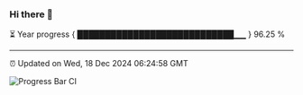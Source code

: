 ### Hi there 👋

⏳ Year progress { ████████████████████████████▁▁ } 96.25 %

---

⏰ Updated on Wed, 18 Dec 2024 06:24:58 GMT

![Progress Bar CI](https://github.com/liununu/liununu/workflows/Progress%20Bar%20CI/badge.svg)
